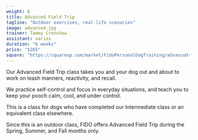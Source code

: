 ```yaml
---
weight: 6
title: Advanced Field Trip
tagline: "Outdoor exercises, real life scenarios"
image: advanced.jpg
trainer: Tammy Crenshaw
assistant: varies
duration: "6 weeks"
price: "$265"
square: "https://squareup.com/market/FidoPersonalDogTraining/advanced-field-trip-aft-web"
---
```


Our Advanced Field Trip class takes you and your dog out and about to work 
on leash manners, reactivity, and recall. 

We practice self-control and focus in everyday situations, and teach you to 
keep your pooch calm, cool, and under control.

This is a class for dogs who have completed our Intermediate class or an equivalent class elsewhere.

Since this is an outdoor class, FIDO offers Advanced Field Trip during the 
Spring, Summer, and Fall months only.
